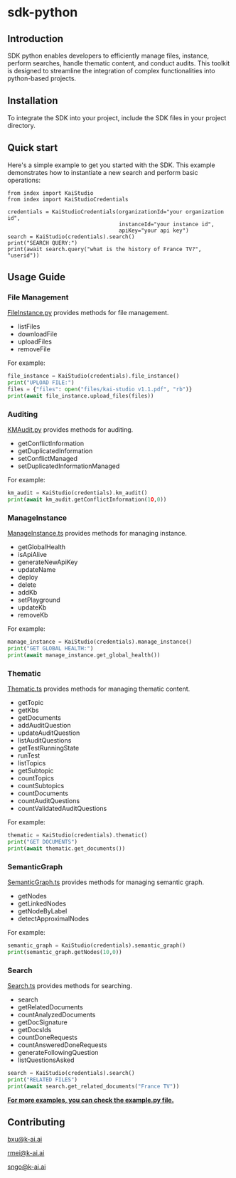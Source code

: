# sdk-python

## Introduction
SDK python enables developers to efficiently manage files, instance, perform searches, handle thematic content, and conduct audits. This toolkit is designed to streamline the integration of complex functionalities into python-based projects.

## Installation
To integrate the SDK into your project, include the SDK files in your project directory. 

## Quick start
Here's a simple example to get you started with the SDK. This example demonstrates how to instantiate a new search and perform basic operations:
```
from index import KaiStudio
from index import KaiStudioCredentials

credentials = KaiStudioCredentials(organizationId="your organization id",
                                   instanceId="your instance id",
                                   apiKey="your api key")
search = KaiStudio(credentials).search()
print("SEARCH QUERY:")
print(await search.query("what is the history of France TV?", "userid"))

```

## Usage Guide
### File Management
[FileInstance.py](modules/FileInstance.py) provides methods for file management.
- listFiles
- downloadFile
- uploadFiles
- removeFile

For example:
```py
file_instance = KaiStudio(credentials).file_instance()
print("UPLOAD FILE:")
files = {"files": open("files/kai-studio v1.1.pdf", "rb")}
print(await file_instance.upload_files(files))
```

### Auditing
[KMAudit.py](modules/KMAudit.py) provides methods for auditing.
- getConflictInformation
- getDuplicatedInformation
- setConflictManaged
- setDuplicatedInformationManaged

For example:
```py
km_audit = KaiStudio(credentials).km_audit()
print(await km_audit.getConflictInformation(1O,0))
```
### ManageInstance
[ManageInstance.ts](modules/ManageInstance.ts) provides methods for managing instance.
- getGlobalHealth
- isApiAlive
- generateNewApiKey
- updateName
- deploy
- delete
- addKb
- setPlayground
- updateKb
- removeKb

For example:
```py
manage_instance = KaiStudio(credentials).manage_instance()
print("GET GLOBAL HEALTH:")
print(await manage_instance.get_global_health())
```

### Thematic
[Thematic.ts](modules/Thematic.ts) provides methods for managing thematic content.
- getTopic
- getKbs
- getDocuments
- addAuditQuestion
- updateAuditQuestion
- listAuditQuestions
- getTestRunningState
- runTest
- listTopics
- getSubtopic
- countTopics
- countSubtopics
- countDocuments
- countAuditQuestions
- countValidatedAuditQuestions

For example:
```py
thematic = KaiStudio(credentials).thematic()
print("GET DOCUMENTS")
print(await thematic.get_documents())
```

### SemanticGraph
[SemanticGraph.ts](modules/SemanticGraph.ts) provides methods for managing semantic graph.
- getNodes
- getLinkedNodes
- getNodeByLabel
- detectApproximalNodes

For example:
```py
semantic_graph = KaiStudio(credentials).semantic_graph()
print(semantic_graph.getNodes(10,0))
```

### Search
[Search.ts](modules/Search.ts) provides methods for searching.
- search
- getRelatedDocuments
- countAnalyzedDocuments
- getDocSignature
- getDocsIds
- countDoneRequests
- countAnsweredDoneRequests
- generateFollowingQuestion
- listQuestionsAsked
```py
search = KaiStudio(credentials).search()
print("RELATED FILES")
print(await search.get_related_documents("France TV"))
```


<u>**For more examples, you can check the [example.py](example.py) file.**</u>

## Contributing
bxu@k-ai.ai

rmei@k-ai.ai

sngo@k-ai.ai

